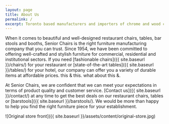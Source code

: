 ```yaml
---
layout: page
title: About Us
permalink: /
excerpt: Toronto based manufacturers and importers of chrome and wood chairs, barstools, and oak edge tables for restaurants, banquet halls, hotels and institutions.
---
```

<div class="grid">

<div class="col-1-2">

When it comes to beautiful and well-designed restaurant chairs, tables, bar stools and booths, Senior Chairs is the right furniture manufacturing company that you can trust. Since 1954, we have been committed to offering well-crafted and stylish furniture for commercial, residential and institutional sectors. If you need [fashionable chairs]({{ site.baseurl }}/chairs/) for your restaurant or [state-of-the-art tables]({{ site.baseurl }}/tables/) for your hotel, our company can offer you a variety of durable items at affordable prices. this &amp; this. what about this &.

At Senior Chairs, we are confident that we can meet your expectations in terms of product quality and customer service. [Contact us]({{ site.baseurl }}/contact/) at any time to get the best deals on our restaurant chairs, tables or [barstools]({{ site.baseurl }}/barstools/). We would be more than happy to help you find the right furniture piece for your establishment.

</div>

<div class="col-1-2">

![Original store front]({{ site.baseurl }}/assets/content/original-store.jpg)

</div>

</div>
